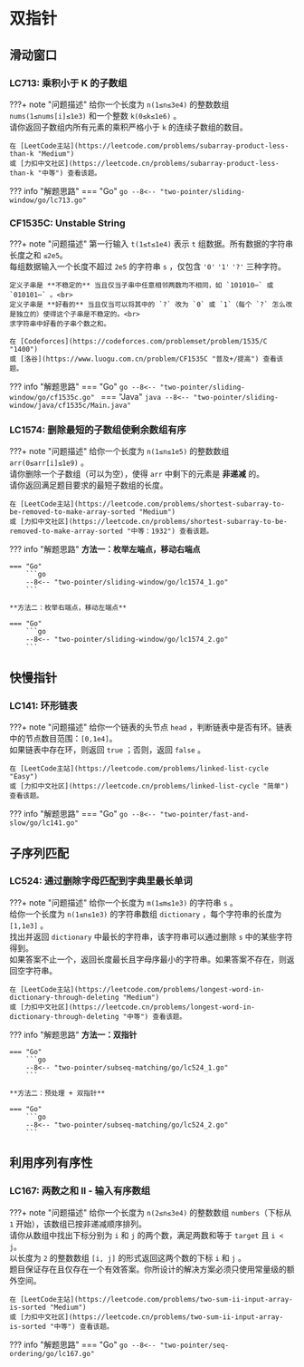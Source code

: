# 双指针

## 滑动窗口

### LC713: 乘积小于 K 的子数组

???+ note "问题描述"
    给你一个长度为 `n(1≤n≤3e4)` 的整数数组 `nums(1≤nums[i]≤1e3)` 和一个整数 `k(0≤k≤1e6)` 。<br>
    请你返回子数组内所有元素的乘积严格小于 `k` 的连续子数组的数目。

    在 [LeetCode主站](https://leetcode.com/problems/subarray-product-less-than-k "Medium")
    或 [力扣中文社区](https://leetcode.cn/problems/subarray-product-less-than-k "中等") 查看该题。

??? info "解题思路"
    === "Go"
        ```go
        --8<-- "two-pointer/sliding-window/go/lc713.go"
        ```

### CF1535C: Unstable String

???+ note "问题描述"
    第一行输入 `t(1≤t≤1e4)` 表示 `t` 组数据。所有数据的字符串长度之和 `≤2e5`。<br>
    每组数据输入一个长度不超过 `2e5` 的字符串 `s` ，仅包含 `'0'` `'1'` `'?'` 三种字符。

    定义子串是 **不稳定的** 当且仅当子串中任意相邻两数均不相同，如 `101010⋯` 或 `010101⋯` 。<br>
    定义子串是 **好看的** 当且仅当可以将其中的 `?` 改为 `0` 或 `1`（每个 `?` 怎么改是独立的）使得这个子串是不稳定的。<br>
    求字符串中好看的子串个数之和。

    在 [Codeforces](https://codeforces.com/problemset/problem/1535/C "1400")
    或 [洛谷](https://www.luogu.com.cn/problem/CF1535C "普及+/提高") 查看该题。

??? info "解题思路"
    === "Go"
        ```go
        --8<-- "two-pointer/sliding-window/go/cf1535c.go"
        ```
    === "Java"
        ```java
        --8<-- "two-pointer/sliding-window/java/cf1535c/Main.java"
        ```

### LC1574: 删除最短的子数组使剩余数组有序

???+ note "问题描述"
    给你一个长度为 `n(1≤n≤1e5)` 的整数数组 `arr(0≤arr[i]≤1e9)` 。<br>
    请你删除一个子数组（可以为空），使得 `arr` 中剩下的元素是 **非递减** 的。<br>
    请你返回满足题目要求的最短子数组的长度。

    在 [LeetCode主站](https://leetcode.com/problems/shortest-subarray-to-be-removed-to-make-array-sorted "Medium")
    或 [力扣中文社区](https://leetcode.cn/problems/shortest-subarray-to-be-removed-to-make-array-sorted "中等：1932") 查看该题。

??? info "解题思路"
    **方法一：枚举左端点，移动右端点**

    === "Go"
        ```go
        --8<-- "two-pointer/sliding-window/go/lc1574_1.go"
        ```

    **方法二：枚举右端点，移动左端点**

    === "Go"
        ```go
        --8<-- "two-pointer/sliding-window/go/lc1574_2.go"
        ```

## 快慢指针

### LC141: 环形链表

???+ note "问题描述"
    给你一个链表的头节点 `head` ，判断链表中是否有环。链表中的节点数目范围：`[0,1e4]`。<br>
    如果链表中存在环，则返回 `true` ；否则，返回 `false` 。

    在 [LeetCode主站](https://leetcode.com/problems/linked-list-cycle "Easy")
    或 [力扣中文社区](https://leetcode.cn/problems/linked-list-cycle "简单") 查看该题。

??? info "解题思路"
    === "Go"
        ```go
        --8<-- "two-pointer/fast-and-slow/go/lc141.go"
        ```

## 子序列匹配

### LC524: 通过删除字母匹配到字典里最长单词

???+ note "问题描述"
    给你一个长度为 `m(1≤m≤1e3)` 的字符串 `s` 。<br>
    给你一个长度为 `n(1≤n≤1e3)` 的字符串数组 `dictionary` ，每个字符串的长度为 `[1,1e3]` 。<br>
    找出并返回 `dictionary` 中最长的字符串，该字符串可以通过删除 `s` 中的某些字符得到。<br>
    如果答案不止一个，返回长度最长且字母序最小的字符串。如果答案不存在，则返回空字符串。

    在 [LeetCode主站](https://leetcode.com/problems/longest-word-in-dictionary-through-deleting "Medium")
    或 [力扣中文社区](https://leetcode.cn/problems/longest-word-in-dictionary-through-deleting "中等") 查看该题。

??? info "解题思路"
    **方法一：双指针**

    === "Go"
        ```go
        --8<-- "two-pointer/subseq-matching/go/lc524_1.go"
        ```
    
    **方法二：预处理 + 双指针**

    === "Go"
        ```go
        --8<-- "two-pointer/subseq-matching/go/lc524_2.go"
        ```

## 利用序列有序性

### LC167: 两数之和 II - 输入有序数组

???+ note "问题描述"
    给你一个长度为 `n(2≤n≤3e4)` 的整数数组 `numbers`（下标从 `1` 开始），该数组已按非递减顺序排列。<br>
    请你从数组中找出下标分别为 `i` 和 `j` 的两个数，满足两数和等于 `target` 且 `i < j`。<br>
    以长度为 `2` 的整数数组 `[i, j]` 的形式返回这两个数的下标 `i` 和 `j` 。<br>
    题目保证存在且仅存在一个有效答案。你所设计的解决方案必须只使用常量级的额外空间。

    在 [LeetCode主站](https://leetcode.com/problems/two-sum-ii-input-array-is-sorted "Medium")
    或 [力扣中文社区](https://leetcode.cn/problems/two-sum-ii-input-array-is-sorted "中等") 查看该题。

??? info "解题思路"
    === "Go"
        ```go
        --8<-- "two-pointer/seq-ordering/go/lc167.go"
        ```
